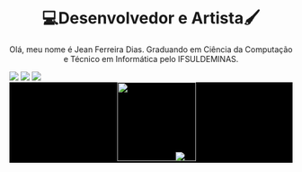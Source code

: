 <div align="center"><h1>💻Desenvolvedor e Artista🖌️</h1></div>

 <p align="center">Olá, meu nome é Jean Ferreira Dias. Graduando em Ciência da Computação e Técnico em Informática pelo IFSULDEMINAS.</p>
<!-- Redes Sociais -->
<div style="display: inline-block;" align="center"> 
  <a href="mailto:diasjeanferreira@gmail.com"><img src="https://img.shields.io/badge/-Gmail-%23333?style=for-the-badge&logo=gmail&logoColor=white" target="_blank"></a>
  <a href="www.linkedin.com/in/jean-ferreira-dias" target="_blank"><img src="https://img.shields.io/badge/-LinkedIn-%230077B5?style=for-the-badge&logo=linkedin&logoColor=white" target="_blank"></a> 
  <a href="https://www.instagram.com/jean_ferreira_dias/" target="_blank"><img src="https://img.shields.io/badge/-Instagram-%23E4405F?style=for-the-badge&logo=instagram&logoColor=white" target="_blank"></a>
</div>
<br>

<!-- Estatísticas do GitHub -->
<div style="display: block; background-color: black" align="center">
 <!--<img src="https://github-readme-streak-stats.herokuapp.com/?user=JeanFD&theme=dark&hide_border=true" alt="JeanFD"/>
 <img src="https://github-readme-stats.vercel.app/api?username=JeanFD&show_icons=true&hide_border=true&count_private=true&theme=dark"/> -->
 <img src="https://github.com/JeanFD/JeanFD/blob/main/829afba7de253e927c9c56bd58c4ba3d.gif" width="140" style="margin-right: -20px;">
 <img src="https://github-readme-stats.vercel.app/api/top-langs/?username=JeanFD&&langs_count=12&count_private=true&layout=compact&hide=Jupyter%20Notebook&theme=midnight-purple&hide_border=true&bg_color:000000" style="margin-left: -20px;"/>
</div>
